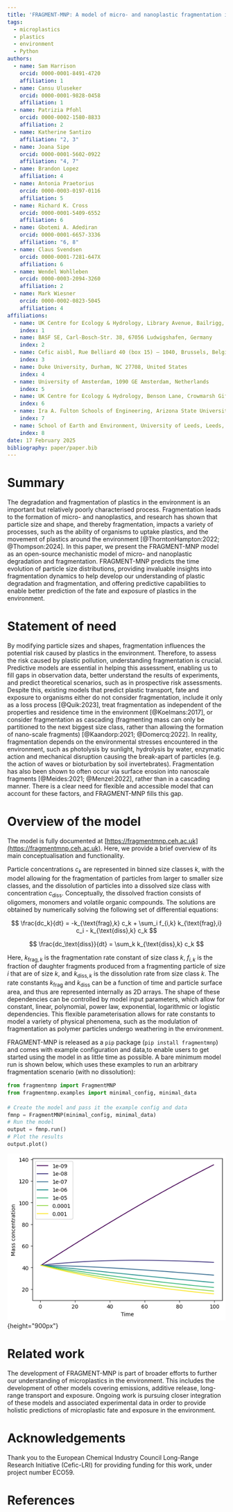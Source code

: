 ```yaml
---
title: 'FRAGMENT-MNP: A model of micro- and nanoplastic fragmentation in the environment'
tags:
  - microplastics
  - plastics
  - environment
  - Python
authors:
  - name: Sam Harrison
    orcid: 0000-0001-8491-4720
    affiliation: 1
  - name: Cansu Uluseker
    orcid: 0000-0001-9828-0458
    affiliation: 1
  - name: Patrizia Pfohl
    orcid: 0000-0002-1580-8833
    affiliation: 2
  - name: Katherine Santizo
    affiliation: "2, 3"
  - name: Joana Sipe
    orcid: 0000-0001-5602-0922
    affiliation: "4, 7"
  - name: Brandon Lopez
    affiliation: 4
  - name: Antonia Praetorius
    orcid: 0000-0003-0197-0116
    affiliation: 5
  - name: Richard K. Cross
    orcid: 0000-0001-5409-6552
    affiliation: 6
  - name: Gbotemi A. Adediran
    orcid: 0000-0001-6657-3336
    affiliation: "6, 8"
  - name: Claus Svendsen
    orcid: 0000-0001-7281-647X
    affiliation: 6
  - name: Wendel Wohlleben
    orcid: 0000-0003-2094-3260
    affiliation: 2
  - name: Mark Wiesner
    orcid: 0000-0002-0823-5045
    affiliation: 4
affiliations:
  - name: UK Centre for Ecology & Hydrology, Library Avenue, Bailrigg, Lancaster, LA1 4AP, UK
    index: 1
  - name: BASF SE, Carl-Bosch-Str. 38, 67056 Ludwigshafen, Germany
    index: 2
  - name: Cefic aisbl, Rue Belliard 40 (box 15) – 1040, Brussels, Belgium
    index: 3
  - name: Duke University, Durham, NC 27708, United States
    index: 4
  - name: University of Amsterdam, 1090 GE Amsterdam, Netherlands
    index: 5
  - name: UK Centre for Ecology & Hydrology, Benson Lane, Crowmarsh Gifford, Wallingford, OX10 8BB, UK
    index: 6
  - name: Ira A. Fulton Schools of Engineering, Arizona State University, 1151 S Forest Ave, Tempe, AZ, United States
    index: 7
  - name: School of Earth and Environment, University of Leeds, Leeds, LS2 9JT, UK
    index: 8
date: 17 February 2025
bibliography: paper/paper.bib
---
```


# Summary

The degradation and fragmentation of plastics in the environment is an important but relatively poorly characterised process. Fragmentation leads to the formation of micro- and nanoplastics, and research has shown that particle size and shape, and thereby fragmentation, impacts a variety of processes, such as the ability of organisms to uptake plastics, and the movement of plastics around the environment [@ThorntonHampton:2022; @Thompson:2024]. In this paper, we present the FRAGMENT-MNP model as an open-source mechanistic model of micro- and nanoplastic degradation and fragmentation. FRAGMENT-MNP predicts the time evolution of particle size distributions, providing invaluable insights into fragmentation dynamics to help develop our understanding of plastic degradation and fragmentation, and offering predictive capabilities to enable better prediction of the fate and exposure of plastics in the environment.

# Statement of need

By modifying particle sizes and shapes, fragmentation influences the potential risk caused by plastics in the environment. Therefore, to assess the risk caused by plastic pollution, understanding fragmentation is crucial. Predictive models are essential in helping this assessment, enabling us to fill gaps in observation data, better understand the results of experiments, and predict theoretical scenarios, such as in prospective risk assessments. Despite this, existing models that predict plastic transport, fate and exposure to organisms either do not consider fragmentation, include it only as a loss process [@Quik:2023], treat fragmentation as independent of the properties and residence time in the environment [@Koelmans:2017], or consider fragmentation as cascading (fragmenting mass can only be partitioned to the next biggest size class, rather than allowing the formation of nano-scale fragments) [@Kaandorp:2021; @Domercq:2022]. In reality, fragmentation depends on the environmental stresses encountered in the environment, such as photolysis by sunlight, hydrolysis by water, enzymatic action and mechanical disruption causing the break-apart of particles (e.g. the action of waves or bioturbation by soil invertebrates). Fragmentation has also been shown to often occur via surface erosion into nanoscale fragments [@Meides:2021; @Menzel:2022], rather than in a cascading manner. There is a clear need for flexible and accessible model that can account for these factors, and FRAGMENT-MNP fills this gap.

# Overview of the model

The model is fully documented at [https://fragmentmnp.ceh.ac.uk](https://fragmentmnp.ceh.ac.uk). Here, we provide a brief overview of its main conceptualisation and functionality.

Particle concentrations $c_k$ are represented in binned size classes $k$, with the model allowing for the fragmentation of particles from larger to smaller size classes, and the dissolution of particles into a dissolved size class with concentration $c_\text{diss}$. Conceptually, the dissolved fraction consists of oligomers, monomers and volatile organic compounds. The solutions are obtained by numerically solving the following set of differential equations:

$$
\frac{dc_k}{dt} = -k_{\text{frag},k} c_k + \sum_i f_{i,k} k_{\text{frag},i} c_i - k_{\text{diss},k} c_k
$$

$$
\frac{dc_\text{diss}}{dt} = \sum_k k_{\text{diss},k} c_k
$$

Here, $k_{\text{frag},k}$ is the fragmentation rate constant of size class $k$, $f_{i,k}$ is the fraction of daughter fragments produced from a fragmenting particle of size $i$ that are of size $k$, and $k_{\text{diss},k}$ is the dissolution rate from size class $k$. The rate constants $k_\text{frag}$ and $k_\text{diss}$ can be a function of time and particle surface area, and thus are represented internally as 2D arrays. The shape of these dependencies can be controlled by model input parameters, which allow for constant, linear, polynomial, power law, exponential, logarithmic or logistic dependencies. This flexible parameterisation allows for rate constants to model a variety of physical phenomena, such as the modulation of fragmentation as polymer particles undergo weathering in the environment.

FRAGMENT-MNP is released as a `pip` package (`pip install fragmentmnp`) and comes with example configuration and data,to enable users to get started using the model in as little time as possible. A bare minimum model run is shown below, which uses these examples to run an arbitrary fragmentation scenario (with no dissolution):

```python
from fragmentmnp import FragmentMNP
from fragmentmnp.examples import minimal_config, minimal_data

# Create the model and pass it the example config and data
fmnp = FragmentMNP(minimal_config, minimal_data)
# Run the model
output = fmnp.run()
# Plot the results
output.plot()
```

![Example model output showing the time evolution of particle size distributions undergoing fragmentation](./paper/fragmentmnp_example.png){height="900px"}

# Related work

The development of FRAGMENT-MNP is part of broader efforts to further our understanding of microplastics in the environment. This includes the development of other models covering emissions, additive release, long-range transport and exposure. Ongoing work is pursuing closer integration of these models and associated experimental data in order to provide holistic predictions of microplastic fate and exposure in the environment.


# Acknowledgements

Thank you to the European Chemical Industry Council Long-Range Research Initiative (Cefic-LRI) for providing funding for this work, under project number ECO59.

# References

